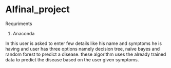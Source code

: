 # AIfinal_project
Requriments
1. Anaconda



In this user is asked to enter few details like his name and symptoms he is having and user has three options namely decision tree, naive bayes and random forest to predict a disease.
these algorithm uses the already trained data to predict the disease based on the user given symptoms.
